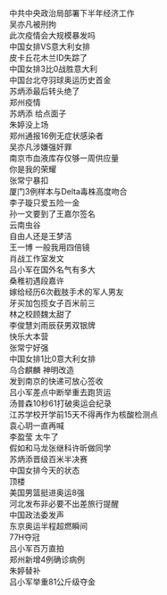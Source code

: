 中共中央政治局部署下半年经济工作  
吴亦凡被刑拘  
此次疫情会大规模暴发吗  
中国女排VS意大利女排  
皮卡丘花木兰ID失踪了  
中国女排3比0战胜意大利  
中国台北夺羽球奥运历史首金  
苏炳添最后转头绝了  
郑州疫情  
苏炳添 给点面子  
朱婷没上场  
郑州通报16例无症状感染者  
吴亦凡涉嫌强奸罪  
南京市血液库存仅够一周供应量  
你是我的荣耀  
张常宁暴扣  
厦门3例样本与Delta毒株高度吻合  
李子璇只爱五险一金  
孙一文要到了王嘉尔签名  
云南虫谷  
自由人还是王梦洁  
王一博 一般我用四倍镜  
肖战工作室发文  
吕小军在国外名气有多大  
桑稚初遇段嘉许  
嫁给经历6次截肢手术的军人男友  
牙买加包揽女子百米前三  
林之校顾魏太甜了  
李俊慧刘雨辰获男双银牌  
快乐大本营  
张常宁好强  
中国女排1比0意大利女排  
乌合麒麟 神明改造  
发到南京的快递可放心签收  
吕小军差点中断举重去跑货运  
汤普森10秒61打破奥运会纪录  
江苏学校开学前15天不得再作为核酸检测点  
袁心玥一直再喊  
李盈莹 太牛了  
假如和马龙张继科许昕做同学  
苏炳添晋级百米半决赛  
中国女排今天的状态  
顶楼  
美国男篮挺进奥运8强  
河北发布非必要不出差旅行提醒  
中国政法委发声  
东京奥运半程超燃瞬间  
77H夺冠  
吕小军百万直拍  
郑州新增4例确诊病例  
朱婷替补  
吕小军举重81公斤级夺金  
